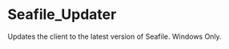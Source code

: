 Seafile_Updater
===============

Updates the client to the latest version of Seafile. Windows Only.


